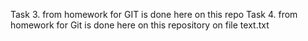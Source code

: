 Task 3. from homework for GIT is done here on this repo 
Task 4. from homework for Git is done here on this repository on file text.txt
